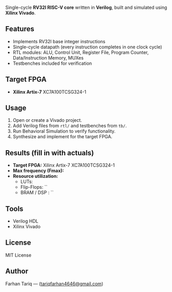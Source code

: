 
Single-cycle **RV32I RISC-V core** written in **Verilog**, built and simulated using **Xilinx Vivado**.

## Features
- Implements RV32I base integer instructions  
- Single-cycle datapath (every instruction completes in one clock cycle)  
- RTL modules: ALU, Control Unit, Register File, Program Counter, Data/Instruction Memory, MUXes  
- Testbenches included for verification  

## Target FPGA
- **Xilinx Artix-7** XC7A100TCSG324-1

## Usage
1. Open or create a Vivado project.  
2. Add Verilog files from `rtl/` and testbenches from `tb/`.  
3. Run Behavioral Simulation to verify functionality.  
4. Synthesize and implement for the target FPGA.  

## Results (fill in with actuals)
- **Target FPGA:** Xilinx Artix-7 XC7A100TCSG324-1  
- **Max frequency (Fmax):**  
- **Resource utilization:**  
  - LUTs: ` `  
  - Flip-Flops: ``  
  - BRAM / DSP : ``  

## Tools
- Verilog HDL  
- Xilinx Vivado

## License
MIT License

## Author
Farhan Tariq — (tariqfarhan4646@gmail.com)
